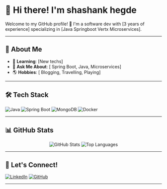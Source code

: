# 👋 Hi there! I'm shashank hegde 

Welcome to my GitHub profile! 🚀 I'm a software dev with [3 years of experience] specializing in [Java Springboot Vertx Microservices].  

---

## 🌟 About Me

- 🌱 **Learning**: [New techs]
- 💬 **Ask Me About**: [ Spring Boot, Java, Microservices]
- 🌎 **Hobbies**: [ Blogging, Travelling, Playing]



---

## 🛠️ Tech Stack

![Java](https://img.shields.io/badge/Java-ED8B00?style=for-the-badge&logo=java&logoColor=white)
![Spring Boot](https://img.shields.io/badge/Spring%20Boot-6DB33F?style=for-the-badge&logo=spring-boot&logoColor=white)
![MongoDB](https://img.shields.io/badge/MongoDB-4EA94B?style=for-the-badge&logo=mongodb&logoColor=white)
![Docker](https://img.shields.io/badge/Docker-2496ED?style=for-the-badge&logo=docker&logoColor=white)

---

## 📊 GitHub Stats

<p align="center">
  <img src="https://github-readme-stats.vercel.app/api?username=shashank29-p&show_icons=true&theme=radical&hide_border=true" alt="GitHub Stats" />
  <img src="https://github-readme-stats.vercel.app/api/top-langs/?username=shashank29-p&layout=compact&theme=radical&hide_border=true" alt="Top Languages" />
</p>

---

## 🤝 Let's Connect!

[![LinkedIn](https://img.shields.io/badge/LinkedIn-%230077B5.svg?&style=for-the-badge&logo=linkedin&logoColor=white)](https://linkedin.com/in/yourprofile)
[![GitHub](https://img.shields.io/badge/GitHub-181717?style=for-the-badge&logo=github&logoColor=white)](https://github.com/shashank29-p)

---

